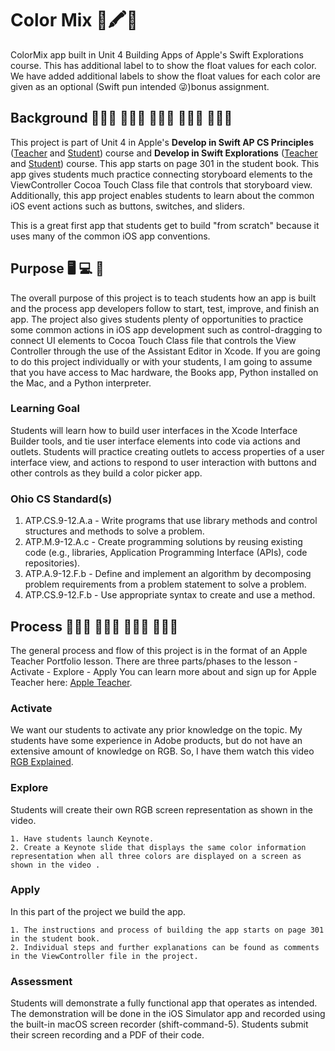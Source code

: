 #  Color Mix 🌈🖍️🎨
ColorMix app built in Unit 4 Building Apps of Apple's Swift Explorations course. This has additional label to to show the float values for each color.
We have added additional labels to show the float values for each color are given as an optional (Swift pun intended 😜)bonus assignment.

## Background 👩🏼‍🎓 🧑🏿‍🎓 👨🏽‍🎓 👩🏻‍💻 👨🏾‍💻
This project is part of Unit 4 in Apple's **Develop in Swift AP CS Principles** ([Teacher](https://books.apple.com/us/book/develop-in-swift-ap-cs-principles-teacher-guide/id1581182833) and [Student](https://books.apple.com/us/book/develop-in-swift-ap-cs-principles/id1581182719)) course and **Develop in Swift Explorations** ([Teacher](https://books.apple.com/us/book/develop-in-swift-explorations-teacher-guide/id1581182814) and [Student](https://books.apple.com/us/book/develop-in-swift-explorations/id1581182728)) course. This app starts on page 301 in the student book. This app gives students much practice connecting storyboard elements to the ViewController Cocoa Touch Class file that controls that storyboard view. Additionally, this app project enables students to learn about the common iOS event actions such as buttons, switches, and sliders.

This is a great first app that students get to build "from scratch" because it uses many of the common iOS app conventions.

## Purpose 🖥 💻 📱
The overall purpose of this project is to teach students how an app is built and the process app developers follow to start, test, improve, and finish an app. The project also gives students plenty of opportunities to practice some common actions in iOS app development such as control-dragging to connect UI elements to Cocoa Touch Class file that controls the View Controller through the use of the Assistant Editor in Xcode. If you are going to do this project individually or with your students, I am going to assume that you have access to Mac hardware, the Books app, Python installed on the Mac, and a Python interpreter.

### Learning Goal
Students will learn how to build user interfaces in the Xcode Interface Builder tools, and tie user interface elements into code via actions and outlets. Students will practice creating outlets to access properties of a user interface view, and actions to respond to user interaction with buttons and other controls as they build a color picker app.

### Ohio CS Standard(s)
1. ATP.CS.9-12.A.a - Write programs that use library methods and control structures and methods to solve a problem.
2. ATP.M.9-12.A.c - Create programming solutions by reusing existing code (e.g., libraries, Application Programming Interface (APIs), code repositories).
3. ATP.A.9-12.F.b - Define and implement an algorithm by decomposing problem requirements from a problem statement to solve a problem.
4. ATP.CS.9-12.F.b - Use appropriate syntax to create and use a method.


## Process 👩🏾‍🏫 👨🏻‍🏫 👨🏻‍💻 👩🏽‍💻
The general process and flow of this project is in the format of an Apple Teacher Portfolio lesson. There are three parts/phases to the lesson
    - Activate
    - Explore 
    - Apply
 You can learn more about and sign up for Apple Teacher here: [Apple Teacher](https://www.apple.com/education/k12/teacher-resources/). 


### Activate
We want our students to activate any prior knowledge on the topic. My students have some experience in Adobe products, but do not have an extensive amount of knowledge on RGB. So, I have them watch this video [RGB Explained](https://www.youtube.com/watch?v=lL0pxSslCzo).


### Explore
Students will create their own RGB screen representation as shown in the video.

    1. Have students launch Keynote.
    2. Create a Keynote slide that displays the same color information representation when all three colors are displayed on a screen as shown in the video .


### Apply 
In this part of the project we build the app.
    
    1. The instructions and process of building the app starts on page 301 in the student book.
    2. Individual steps and further explanations can be found as comments in the ViewController file in the project.


### Assessment
Students will demonstrate a fully functional app that operates as intended. The demonstration will be done in the iOS Simulator app and recorded using the built-in macOS screen recorder (shift-command-5). Students submit their screen recording and a PDF of their code.
